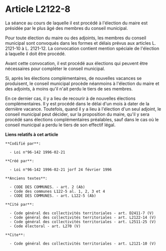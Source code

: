 # Article L2122-8

La séance au cours de laquelle il est procédé à l'élection du maire est présidée par le plus âgé des membres du conseil
municipal. 

Pour toute élection du maire ou des adjoints, les membres du conseil municipal sont convoqués dans les formes et délais
prévus aux articles L. 2121-10 à L. 2121-12. La convocation contient mention spéciale de l'élection à laquelle il doit être
procédé. 

Avant cette convocation, il est procédé aux élections qui peuvent être nécessaires pour compléter le conseil municipal. 

Si, après les élections complémentaires, de nouvelles vacances se produisent, le conseil municipal procède néanmoins à
l'élection du maire et des adjoints, à moins qu'il n'ait perdu le tiers de ses membres. 

En ce dernier cas, il y a lieu de recourir à de nouvelles élections complémentaires. Il y est procédé dans le délai d'un mois
à dater de la dernière vacance. Toutefois, quand il y a lieu à l'élection d'un seul adjoint, le conseil municipal peut
décider, sur la proposition du maire, qu'il y sera procédé sans élections complémentaires préalables, sauf dans le cas où le
conseil municipal a perdu le tiers de son effectif légal.

**Liens relatifs à cet article**

	**Codifié par**:

	  - Loi n°96-142 1996-02-21

	**Créé par**:

	  - Loi n°96-142 1996-02-21 jorf 24 février 1996

	**Anciens textes**:

	  - CODE DES COMMUNES. - art. 2 (Ab)
	  - Code des communes L122-5 al. 1, 2, 3 et 4
	  - CODE DES COMMUNES. - art. L122-5 (Ab)

	**Cité par**:

	  - Code général des collectivités territoriales - art. D2411-7 (V)
	  - Code général des collectivités territoriales - art. L2122-14 (V)
	  - Code général des collectivités territoriales - art. L2511-25 (V)
	  - Code électoral - art. L270 (V)

	**Cite**:

	  - Code général des collectivités territoriales - art. L2121-10 (V)
